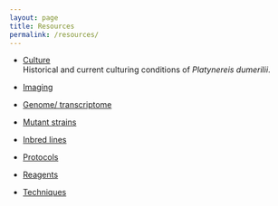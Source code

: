 ```yaml
---
layout: page
title: Resources
permalink: /resources/
---
```


* [Culture](/resources/culture/) <br>
Historical and current culturing conditions of *Platynereis dumerilii*.

- [Imaging](/resources/image/) <br>

- [Genome/ transcriptome](/resources/genome/) <br>

- [Mutant strains](/resources/mutants/) <br>

- [Inbred lines](/resources/inbred/) <br>

- [Protocols](/resources/protocols/) <br>

- [Reagents](/resources/reagents/) <br>

- [Techniques](/resources/techniques/) <br>
